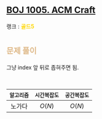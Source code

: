 # <span style="font-size:17pt; font-weight:bold">[BOJ 1005. ACM Craft](https://www.acmicpc.net/problem/2467)</span>
랭크 : <span style="color:gold">__골드5__</span>
<br>

# <span style="font-size:15pt;color:BurlyWood">문제 풀이</span>


그냥 index 앞 뒤로 좁혀주면 됨.

<br>

|`알고리즘`|`시간복잡도`|`공간복잡도`|
|:---:|:---:|:---:|
| 노가다 | $O(N)$| $O(N)$ |

<br><br>
